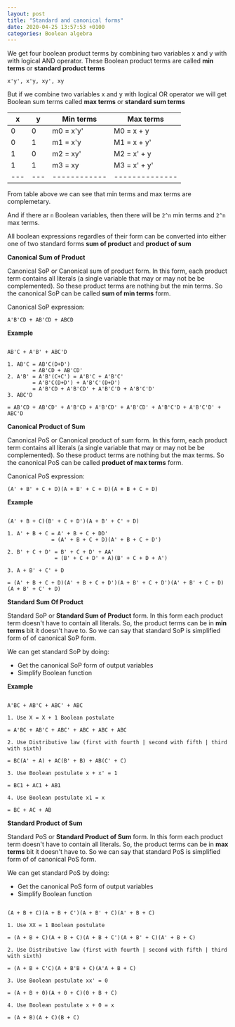 ```yaml
---
layout: post
title: "Standard and canonical forms"
date: 2020-04-25 13:57:53 +0100
categories: Boolean algebra
---
```

We get four boolean product terms by combining two variables x and y with
with logical AND operator. These Boolean product terms are called **min terms**
or **standard product terms**

`x'y', x'y, xy', xy`

But if we combine two variables x and y with logical OR operator we will get
Boolean sum terms called **max terms** or **standard sum terms**

| x | y | Min terms  | Max terms    |
|---|---|------------|--------------|
| 0 | 0 | m0 = x'y'  | M0 = x + y   |
| 0 | 1 | m1 = x'y   | M1 = x + y'  |
| 1 | 0 | m2 = xy'   | M2 = x' + y  |
| 1 | 1 | m3 = xy    | M3 = x' + y' |
|---|---|------------|--------------|

From table above we can see that min terms and max terms are complemetary.

And if there ar `n` Boolean variables, then there will be `2^n` min terms and
`2^n` max terms.

All boolean expressions regardles of their form can be converted into either
one of two standard forms **sum of product** and **product of sum**

**Canonical Sum of Product**

Canonical SoP or Canonical sum of product form. In this form, each product term
contains all literals (a single variable that may or may not be be complemented).
So these product terms are nothing but the min terms. So the canonical SoP can be
called **sum of min terms** form.

Canonical SoP expression:

` A'B'CD + AB'CD + ABCD `

**Example**

```

AB'C + A'B' + ABC'D

1. AB'C = AB'C(D+D')
        = AB'CD + AB'CD'
2. A'B' = A'B'(C+C') = A'B'C + A'B'C'
        = A'B'C(D+D') + A'B'C'(D+D')
        = A'B'CD + A'B'CD' + A'B'C'D + A'B'C'D'
3. ABC'D

= AB'CD + AB'CD' + A'B'CD + A'B'CD' + A'B'CD' + A'B'C'D + A'B'C'D' + ABC'D

```

**Canonical Product of Sum**

Canonical PoS or Canonical product of sum form. In this form, each product term
contains all literals (a single variable that may or may not be be complemented).
So these product terms are nothing but the max terms. So the canonical PoS can be
called **product of max terms** form.

Canonical PoS expression:

` (A' + B' + C + D)(A + B' + C + D)(A + B + C + D) `

**Example**

```

(A' + B + C)(B' + C + D')(A + B' + C' + D)

1. A' + B + C = A' + B + C + DD'
              = (A' + B + C + D)(A' + B + C + D')

2. B' + C + D' = B' + C + D' + AA'
               = (B' + C + D' + A)(B' + C + D + A')

3. A + B' + C' + D

= (A' + B + C + D)(A' + B + C + D')(A + B' + C + D')(A' + B' + C + D)(A + B' + C' + D)

```



**Standard Sum Of Product**

Standard SoP or **Standard Sum of Product** form. In this form each product
term doesn't have to contain all literals. So, the product terms can be in
**min terms** bit it doesn't have to. So we can say that standard SoP is
simplified form of of canonical SoP form.

We can get standard SoP by doing:

  * Get the canonical SoP form of output variables
  * Simplify Boolean function

**Example**

```

A'BC + AB'C + ABC' + ABC

1. Use X = X + 1 Boolean postulate

= A'BC + AB'C + ABC' + ABC + ABC + ABC

2. Use Distributive law (first with fourth | second with fifth | third with sixth)

= BC(A' + A) + AC(B' + B) + AB(C' + C)

3. Use Boolean postulate x + x' = 1

= BC1 + AC1 + AB1

4. Use Boolean postulate x1 = x

= BC + AC + AB

```

**Standard Product of Sum**

Standard PoS or **Standard Product of Sum** form. In this form each product
term doesn't have to contain all literals. So, the product terms can be in
**max terms** bit it doesn't have to. So we can say that standard PoS is
simplified form of of canonical PoS form.

We can get standard PoS by doing:

  * Get the canonical PoS form of output variables
  * Simplify Boolean function

```

(A + B + C)(A + B + C')(A + B' + C)(A' + B + C)

1. Use XX = 1 Boolean postulate

= (A + B + C)(A + B + C)(A + B + C')(A + B' + C)(A' + B + C)

2. Use Distributive law (first with fourth | second with fifth | third with sixth)

= (A + B + C'C)(A + B'B + C)(A'A + B + C)

3. Use Boolean postulate xx' = 0

= (A + B + 0)(A + 0 + C)(0 + B + C)

4. Use Boolean postulate x + 0 = x

= (A + B)(A + C)(B + C)

```
